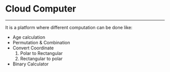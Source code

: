 # Cloud Computer
---
It is a platform where different computation can be done like:

* Age calculation
* Permutation & Combination
* Convert Coordinate
    1. Polar to Rectangular
    2. Rectangular to polar
* Binary Calculator